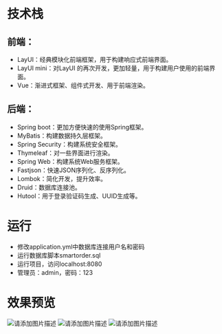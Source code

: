 ﻿# 技术栈
## 前端： 
- LayUI：经典模块化前端框架，用于构建响应式前端界面。
- LayUI mini：对LayUI 的再次开发，更加轻量，用于构建用户使用的前端界面。
- Vue：渐进式框架、组件式开发、用于前端渲染。
## 后端：
- Spring boot：更加方便快速的使用Spring框架。
- MyBatis：构建数据持久层框架。
- Spring Security：构建系统安全框架。
- Thymeleaf：对一些界面进行渲染。 
- Spring Web：构建系统Web服务框架。
- Fastjson：快速JSON序列化、反序列化。
- Lombok：简化开发，提升效率。
- Druid：数据库连接池。
- Hutool：用于登录验证码生成、UUID生成等。
# 运行
- 修改application.yml中数据库连接用户名和密码
- 运行数据库脚本smartorder.sql
- 运行项目，访问localhost:8080
- 管理员：admin，密码：123
# 效果预览
![请添加图片描述](https://img-blog.csdnimg.cn/20200801161359900.png?x-oss-process=image/watermark,type_ZmFuZ3poZW5naGVpdGk,shadow_10,text_aHR0cHM6Ly9ibG9nLmNzZG4ubmV0L3FxXzQyMjEzMDE0,size_16,color_FFFFFF,t_70)
![请添加图片描述](https://img-blog.csdnimg.cn/2020080116140032.png?x-oss-process=image/watermark,type_ZmFuZ3poZW5naGVpdGk,shadow_10,text_aHR0cHM6Ly9ibG9nLmNzZG4ubmV0L3FxXzQyMjEzMDE0,size_16,color_FFFFFF,t_70)
![请添加图片描述](https://img-blog.csdnimg.cn/20200801161400825.png?x-oss-process=image/watermark,type_ZmFuZ3poZW5naGVpdGk,shadow_10,text_aHR0cHM6Ly9ibG9nLmNzZG4ubmV0L3FxXzQyMjEzMDE0,size_16,color_FFFFFF,t_70)

